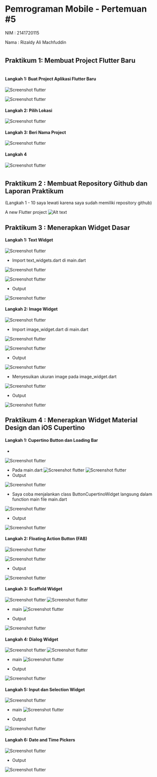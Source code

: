 # Pemrograman Mobile - Pertemuan #5

NIM : 2141720115

Nama : Rizaldy Ali Machfuddin

#

## Praktikum 1: Membuat Project Flutter Baru

#

#### Langkah 1: Buat Project Aplikasi Flutter Baru

![Screenshot flutter](docs/create_new_project_flutter_1.png)

![Screenshot flutter](docs/create_new_project_flutter_2.png)

#### Langkah 2: Pilih Lokasi

![Screenshot flutter](docs/create_new_project_flutter_3.png)

#### Langkah 3: Beri Nama Project

![Screenshot flutter](docs/create_new_project_flutter_4.png)

#### Langkah 4

![Screenshot flutter](docs/create_new_project_flutter_5.png)

#

## Praktikum 2 : Membuat Repository Github dan Laporan Praktikum
(Langkah 1 - 10 saya lewati karena saya sudah memiliki repository github)

A new Flutter project 
![Alt text](docs/new_flutter_1.png)

## Praktikum 3 : Menerapkan Widget Dasar
#### Langkah 1: Text Widget

![Screenshot flutter](docs/text_widget_1.png)

- Import text_widgets.dart di main.dart

![Screenshot flutter](docs/text_widget_2.png)

![Screenshot flutter](docs/text_widget_3.png)

- Output

![Screenshot flutter](docs/text_widget_4.png)

#### Langkah 2: Image Widget

![Screenshot flutter](docs/image_widget_1.png)

- Import image_widget.dart di main.dart

![Screenshot flutter](docs/image_widget_2.png)

![Screenshot flutter](docs/image_widget_3.png)

- Output

![Screenshot flutter](docs/image_widget_4.png)

- Menyesuikan ukuran image pada image_widget.dart

![Screenshot flutter](docs/image_widget_5.png)

- Output

![Screenshot flutter](docs/image_widget_6.png)

## Praktikum 4 : Menerapkan Widget Material Design dan iOS Cupertino

#### Langkah 1: Cupertino Button dan Loading Bar

- 

![Screenshot flutter](docs/loading_cupertino_1.png)
- Pada main.dart
![Screenshot flutter](docs/loading_cupertino_2.png)
![Screenshot flutter](docs/loading_cupertino_3.png)
- Output

![Screenshot flutter](docs/loading_cupertino_4.png)

- Saya coba menjalankan class ButtonCupertinoWidget langsung dalam function main file main.dart

![Screenshot flutter](docs/loading_cupertino_5.png)

- Output

![Screenshot flutter](docs/loading_cupertino_6.png)

#### Langkah 2: Floating Action Button (FAB)

![Screenshot flutter](docs/fab_widget_1.png)

![Screenshot flutter](docs/fab_widget_2.png)

- Output

![Screenshot flutter](docs/fab_widget_3.png)

#### Langkah 3: Scaffold Widget

![Screenshot flutter](docs/scafold_widget_1.png)
![Screenshot flutter](docs/scafold_widget_2.png)
- main
![Screenshot flutter](docs/scafold_widget_3.png)

- Output

![Screenshot flutter](docs/scafold_widget_4.png)

#### Langkah 4: Dialog Widget

![Screenshot flutter](docs/dialog_widget_1.png)
![Screenshot flutter](docs/dialog_widget_2.png)
- main
![Screenshot flutter](docs/dialog_widget_3.png)

- Output

![Screenshot flutter](docs/dialog_widget_4.png)

#### Langkah 5: Input dan Selection Widget

![Screenshot flutter](docs/input_widget_1.png)
- main
![Screenshot flutter](docs/input_widget_2.png)

- Output

![Screenshot flutter](docs/input_widget_3.png)

#### Langkah 6: Date and Time Pickers

![Screenshot flutter](docs/date_time_picker_widget_3.png)


- Output

![Screenshot flutter](docs/date_time_picker_widget_4.png)

#

